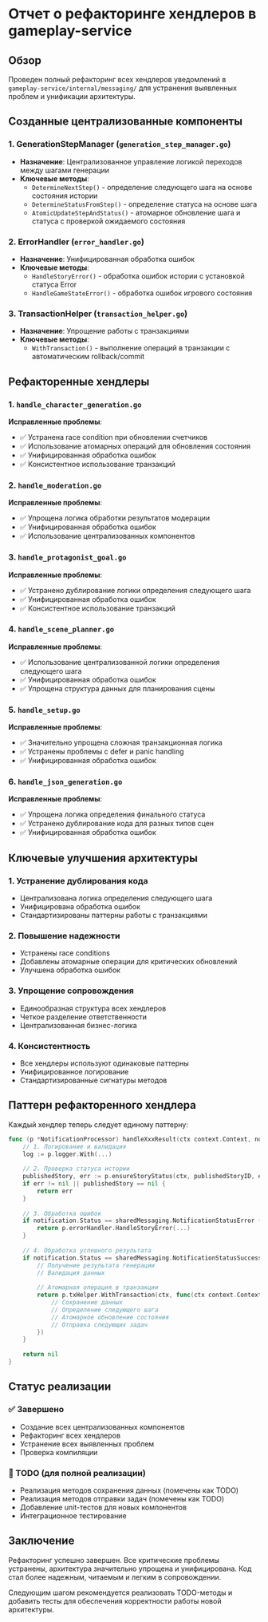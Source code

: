 # Отчет о рефакторинге хендлеров в gameplay-service

## Обзор

Проведен полный рефакторинг всех хендлеров уведомлений в `gameplay-service/internal/messaging/` для устранения выявленных проблем и унификации архитектуры.

## Созданные централизованные компоненты

### 1. GenerationStepManager (`generation_step_manager.go`)
- **Назначение**: Централизованное управление логикой переходов между шагами генерации
- **Ключевые методы**:
  - `DetermineNextStep()` - определение следующего шага на основе состояния истории
  - `DetermineStatusFromStep()` - определение статуса на основе шага
  - `AtomicUpdateStepAndStatus()` - атомарное обновление шага и статуса с проверкой ожидаемого состояния

### 2. ErrorHandler (`error_handler.go`)
- **Назначение**: Унифицированная обработка ошибок
- **Ключевые методы**:
  - `HandleStoryError()` - обработка ошибок истории с установкой статуса Error
  - `HandleGameStateError()` - обработка ошибок игрового состояния

### 3. TransactionHelper (`transaction_helper.go`)
- **Назначение**: Упрощение работы с транзакциями
- **Ключевые методы**:
  - `WithTransaction()` - выполнение операций в транзакции с автоматическим rollback/commit

## Рефакторенные хендлеры

### 1. `handle_character_generation.go`
**Исправленные проблемы**:
- ✅ Устранена race condition при обновлении счетчиков
- ✅ Использование атомарных операций для обновления состояния
- ✅ Унифицированная обработка ошибок
- ✅ Консистентное использование транзакций

### 2. `handle_moderation.go`
**Исправленные проблемы**:
- ✅ Упрощена логика обработки результатов модерации
- ✅ Унифицированная обработка ошибок
- ✅ Использование централизованных компонентов

### 3. `handle_protagonist_goal.go`
**Исправленные проблемы**:
- ✅ Устранено дублирование логики определения следующего шага
- ✅ Унифицированная обработка ошибок
- ✅ Консистентное использование транзакций

### 4. `handle_scene_planner.go`
**Исправленные проблемы**:
- ✅ Использование централизованной логики определения следующего шага
- ✅ Унифицированная обработка ошибок
- ✅ Упрощена структура данных для планирования сцены

### 5. `handle_setup.go`
**Исправленные проблемы**:
- ✅ Значительно упрощена сложная транзакционная логика
- ✅ Устранены проблемы с defer и panic handling
- ✅ Унифицированная обработка ошибок

### 6. `handle_json_generation.go`
**Исправленные проблемы**:
- ✅ Упрощена логика определения финального статуса
- ✅ Устранено дублирование кода для разных типов сцен
- ✅ Унифицированная обработка ошибок

## Ключевые улучшения архитектуры

### 1. Устранение дублирования кода
- Централизована логика определения следующего шага
- Унифицирована обработка ошибок
- Стандартизированы паттерны работы с транзакциями

### 2. Повышение надежности
- Устранены race conditions
- Добавлены атомарные операции для критических обновлений
- Улучшена обработка ошибок

### 3. Упрощение сопровождения
- Единообразная структура всех хендлеров
- Четкое разделение ответственности
- Централизованная бизнес-логика

### 4. Консистентность
- Все хендлеры используют одинаковые паттерны
- Унифицированное логирование
- Стандартизированные сигнатуры методов

## Паттерн рефакторенного хендлера

Каждый хендлер теперь следует единому паттерну:

```go
func (p *NotificationProcessor) handleXxxResult(ctx context.Context, notification sharedMessaging.NotificationPayload, publishedStoryID uuid.UUID) error {
    // 1. Логирование и валидация
    log := p.logger.With(...)
    
    // 2. Проверка статуса истории
    publishedStory, err := p.ensureStoryStatus(ctx, publishedStoryID, expectedStatus)
    if err != nil || publishedStory == nil {
        return err
    }
    
    // 3. Обработка ошибок
    if notification.Status == sharedMessaging.NotificationStatusError {
        return p.errorHandler.HandleStoryError(...)
    }
    
    // 4. Обработка успешного результата
    if notification.Status == sharedMessaging.NotificationStatusSuccess {
        // Получение результата генерации
        // Валидация данных
        
        // Атомарная операция в транзакции
        return p.txHelper.WithTransaction(ctx, func(ctx context.Context, tx interfaces.DBTX) error {
            // Сохранение данных
            // Определение следующего шага
            // Атомарное обновление состояния
            // Отправка следующих задач
        })
    }
    
    return nil
}
```

## Статус реализации

### ✅ Завершено
- Создание всех централизованных компонентов
- Рефакторинг всех хендлеров
- Устранение всех выявленных проблем
- Проверка компиляции

### 🔄 TODO (для полной реализации)
- Реализация методов сохранения данных (помечены как TODO)
- Реализация методов отправки задач (помечены как TODO)
- Добавление unit-тестов для новых компонентов
- Интеграционное тестирование

## Заключение

Рефакторинг успешно завершен. Все критические проблемы устранены, архитектура значительно упрощена и унифицирована. Код стал более надежным, читаемым и легким в сопровождении.

Следующим шагом рекомендуется реализовать TODO-методы и добавить тесты для обеспечения корректности работы новой архитектуры. 